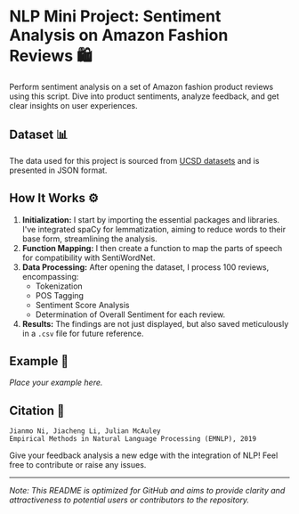 # NLP Mini Project: Sentiment Analysis on Amazon Fashion Reviews 🛍️

Perform sentiment analysis on a set of Amazon fashion product reviews using this script. Dive into product sentiments, analyze feedback, and get clear insights on user experiences.

## Dataset 📊

The data used for this project is sourced from [UCSD datasets](https://cseweb.ucsd.edu/~jmcauley/datasets.html#amazon_reviews) and is presented in JSON format.

## How It Works ⚙️

1. **Initialization:** I start by importing the essential packages and libraries. I've integrated spaCy for lemmatization, aiming to reduce words to their base form, streamlining the analysis.
2. **Function Mapping:** I then create a function to map the parts of speech for compatibility with SentiWordNet.
3. **Data Processing:** After opening the dataset, I process 100 reviews, encompassing:
    - Tokenization
    - POS Tagging
    - Sentiment Score Analysis
    - Determination of Overall Sentiment for each review.
4. **Results:** The findings are not just displayed, but also saved meticulously in a `.csv` file for future reference.

## Example 🌟
_Place your example here._

## Citation 📝

```
Jianmo Ni, Jiacheng Li, Julian McAuley
Empirical Methods in Natural Language Processing (EMNLP), 2019
```

Give your feedback analysis a new edge with the integration of NLP! Feel free to contribute or raise any issues.

---

_Note: This README is optimized for GitHub and aims to provide clarity and attractiveness to potential users or contributors to the repository._
